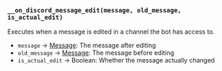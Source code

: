 ### `__on_discord_message_edit(message, old_message, is_actual_edit)`

Executes when a message is edited in a channel the bot has access to.

* `message` -> [Message](/values/message.md): The message after editing
* `old_message` -> [Message](/values/message.md): The message before editing
* `is_actual_edit` -> Boolean: Whether the message actually changed